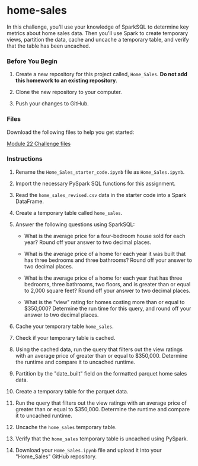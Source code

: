 # home-sales

  <div class="description user_content "><div id="bootcamp">
<img style="display: none;" src="https://static.bc-edx.com/data/dl-1-2/m22/lms/img/banner.jpg" alt="lesson banner">
    <p>In this challenge, you'll use your knowledge of SparkSQL to determine key metrics about home sales data. Then you'll use Spark to create temporary views, partition the data, cache and uncache a temporary table, and verify that the table has been uncached.</p>
    <h3>Before You Begin</h3>
    <ol>
        <li>
            <p>Create a new repository for this project called, <code>Home_Sales</code>. <strong>Do not add this homework to an existing repository</strong>.</p>
        </li>
        <li>
            <p>Clone the new repository to your computer.</p>
        </li>
        <li>
            <p>Push your changes to GitHub.</p>
        </li>
    </ol>
    <h3>Files</h3>
    <p>Download the following files to help you get started:</p>
    <p><a href="https://static.bc-edx.com/data/dl-1-2/m22/lms/starter/Starter_Code.zip">Module 22 Challenge files</a></p>
    <h3>Instructions</h3>
    <ol>
        <li>
            <p>Rename the <code>Home_Sales_starter_code.ipynb</code> file as <code>Home_Sales.ipynb</code>.</p>
        </li>
        <li>
            <p>Import the necessary PySpark SQL functions for this assignment.</p>
        </li>
        <li>
            <p>Read the <code>home_sales_revised.csv</code> data in the starter code into a Spark DataFrame.</p>
        </li>
        <li>
            <p>Create a temporary table called <code>home_sales</code>.</p>
        </li>
        <li>
            <p>Answer the following questions using SparkSQL:</p>
            <ul>
                <li>
                    <p>What is the average price for a four-bedroom house sold for each year? Round off your answer to two decimal places.</p>
                </li>
                <li>
                    <p>What is the average price of a home for each year it was built that has three bedrooms and three bathrooms? Round off your answer to two decimal places.</p>
                </li>
                <li>
                    <p>What is the average price of a home for each year that has three bedrooms, three bathrooms, two floors, and is greater than or equal to 2,000 square feet? Round off your answer to two decimal places.</p>
                </li>
                <li>
                    <p>What is the "view" rating for homes costing more than or equal to $350,000? Determine the run time for this query, and round off your answer to two decimal places.</p>
                </li>
            </ul>
        </li>
        <li>
            <p>Cache your temporary table <code>home_sales</code>.</p>
        </li>
        <li>
            <p>Check if your temporary table is cached.</p>
        </li>
        <li>
            <p>Using the cached data, run the query that filters out the view ratings with an average price of greater than or equal to $350,000. Determine the runtime and compare it to uncached runtime.</p>
        </li>
        <li>
            <p>Partition by the "date_built" field on the formatted parquet home sales data.</p>
        </li>
        <li>
            <p>Create a temporary table for the parquet data.</p>
        </li>
        <li>
            <p>Run the query that filters out the view ratings with an average price of greater than or equal to $350,000. Determine the runtime and compare it to uncached runtime.</p>
        </li>
        <li>
            <p>Uncache the <code>home_sales</code> temporary table.</p>
        </li>
        <li>
            <p>Verify that the <code>home_sales</code> temporary table is uncached using PySpark.</p>
        </li>
        <li>
            <p>Download your <code>Home_Sales.ipynb</code> file and upload it into your "Home_Sales" GitHub repository.</p>
        </li>
